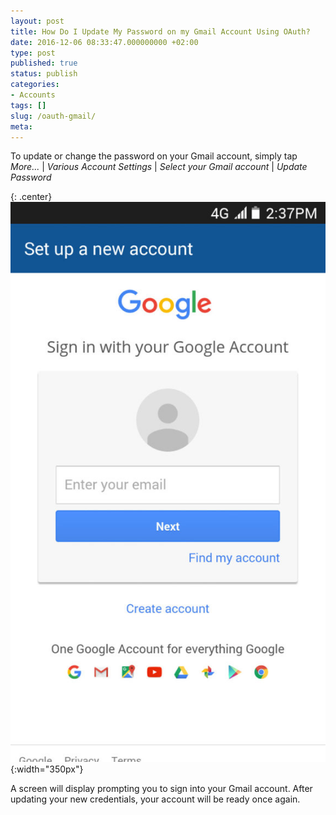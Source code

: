 ```yaml
---
layout: post
title: How Do I Update My Password on my Gmail Account Using OAuth?
date: 2016-12-06 08:33:47.000000000 +02:00
type: post
published: true
status: publish
categories:
- Accounts
tags: []
slug: /oauth-gmail/
meta:
---
```


To update or change the password on your Gmail account, simply tap *More...* \| *Various Account Settings* \| *Select your Gmail account* \| *Update Password*

{: .center}
![BlueMail Gmail](/assets/BlueMail_Gmail_Screen_1_1-576x1024.jpg){:width="350px"}

A screen will display prompting you to sign into your Gmail account. After updating your new credentials, your account will be ready once again.